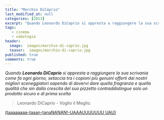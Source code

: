 ```yaml
---
title: "Marchio DiCaprio"
last_modified_at: null
categories: [2013]
excerpt: "Quando Leonardo DiCaprio si appresta a raggiungere la sua scrivania come fa ogni giorno..."
tags: 
   - cinema
   - xabologia
header:  
  image:  images/marchio-di-caprio.jpg
  teaser:  images/marchio-di-caprio.jpg
published: true
comments: true
---
```


_Quando **Leonardo DiCaprio** si appresta a raggiungere la sua scrivania come fa ogni giorno, setaccia tra i copioni più genuini offerti dai nostri migliori sceneggiatori sapendo di dovervi dare quella fragranza e quella qualità che sin dalla crescita del suo pizzetto contraddistingue solo un prodotto sicuro e di prima scelta_

> Leonardo DiCaprio - Voglio il Meglio.

[(taaaaaaaa-taaan-tanaNANAN!-UAAAUUUUUUU UAU)](https://www.youtube.com/watch?v=aVinOrHwUdk)